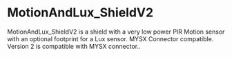 # MotionAndLux_ShieldV2
MotionAndLux_ShieldV2 is a shield with a very low power PIR Motion sensor with an optional footprint for a Lux sensor. MYSX Connector compatible. Version 2 is compatible with MYSX connector..
